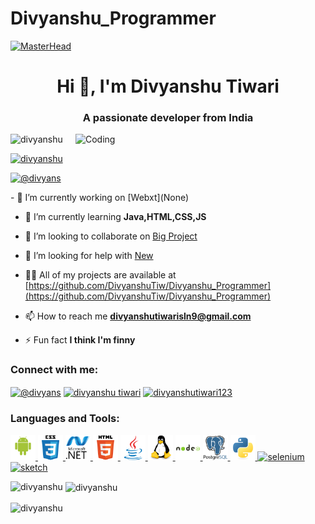 # Divyanshu_Programmer
[![MasterHead](https://www.digitalsolutionservices.com/img/services/web%20development.gif)](https://divyanshutiw.io)

<h1 align="center">Hi 👋, I'm Divyanshu Tiwari</h1>
<h3 align="center">A passionate developer from India</h3>

 <img align="right" alt="Coding" width="400" src="https://cdn.dribbble.com/users/1162077/screenshots/5403918/media/a85c0dcdcc774c6f340b07518363d6fb.gif">
<p align="left"> <img src="https://komarev.com/ghpvc/?username=divyanshu&label=Profile%20views&color=0e75b6&style=flat" alt="divyanshu" /> </p>

<p align="left"> <a href="https://github.com/ryo-ma/github-profile-trophy"><img src="https://github-profile-trophy.vercel.app/?username=divyanshu" alt="divyanshu" /></a> </p>

<p align="left"> <a href="https://twitter.com/@divyans" target="blank"><img src="https://img.shields.io/twitter/follow/@divyans?logo=twitter&style=for-the-badge" alt="@divyans" /></a> </p>
- 🔭 I’m currently working on [Webxt](None)

- 🌱 I’m currently learning **Java,HTML,CSS,JS**

- 👯 I’m looking to collaborate on [Big Project](None)

- 🤝 I’m looking for help with [New](None)

- 👨‍💻 All of my projects are available at [https://github.com/DivyanshuTiw/Divyanshu_Programmer](https://github.com/DivyanshuTiw/Divyanshu_Programmer)

- 📫 How to reach me **divyanshutiwarisln9@gmail.com**

- ⚡ Fun fact **I think I'm finny**

<h3 align="left">Connect with me:</h3>
<p align="left">
<a href="https://twitter.com/@divyans" target="blank"><img align="center" src="https://raw.githubusercontent.com/rahuldkjain/github-profile-readme-generator/master/src/images/icons/Social/twitter.svg" alt="@divyans" height="30" width="40" /></a>
<a href="https://linkedin.com/in/divyanshu tiwari" target="blank"><img align="center" src="https://raw.githubusercontent.com/rahuldkjain/github-profile-readme-generator/master/src/images/icons/Social/linked-in-alt.svg" alt="divyanshu tiwari" height="30" width="40" /></a>
<a href="https://instagram.com/divyanshutiwari123" target="blank"><img align="center" src="https://raw.githubusercontent.com/rahuldkjain/github-profile-readme-generator/master/src/images/icons/Social/instagram.svg" alt="divyanshutiwari123" height="30" width="40" /></a>
</p>

<h3 align="left">Languages and Tools:</h3>
<p align="left"> <a href="https://developer.android.com" target="_blank" rel="noreferrer"> <img src="https://raw.githubusercontent.com/devicons/devicon/master/icons/android/android-original-wordmark.svg" alt="android" width="40" height="40"/> </a> <a href="https://www.w3schools.com/css/" target="_blank" rel="noreferrer"> <img src="https://raw.githubusercontent.com/devicons/devicon/master/icons/css3/css3-original-wordmark.svg" alt="css3" width="40" height="40"/> </a> <a href="https://dotnet.microsoft.com/" target="_blank" rel="noreferrer"> <img src="https://raw.githubusercontent.com/devicons/devicon/master/icons/dot-net/dot-net-original-wordmark.svg" alt="dotnet" width="40" height="40"/> </a> <a href="https://www.w3.org/html/" target="_blank" rel="noreferrer"> <img src="https://raw.githubusercontent.com/devicons/devicon/master/icons/html5/html5-original-wordmark.svg" alt="html5" width="40" height="40"/> </a> <a href="https://www.java.com" target="_blank" rel="noreferrer"> <img src="https://raw.githubusercontent.com/devicons/devicon/master/icons/java/java-original.svg" alt="java" width="40" height="40"/> </a> <a href="https://www.linux.org/" target="_blank" rel="noreferrer"> <img src="https://raw.githubusercontent.com/devicons/devicon/master/icons/linux/linux-original.svg" alt="linux" width="40" height="40"/> </a> <a href="https://nodejs.org" target="_blank" rel="noreferrer"> <img src="https://raw.githubusercontent.com/devicons/devicon/master/icons/nodejs/nodejs-original-wordmark.svg" alt="nodejs" width="40" height="40"/> </a> <a href="https://www.postgresql.org" target="_blank" rel="noreferrer"> <img src="https://raw.githubusercontent.com/devicons/devicon/master/icons/postgresql/postgresql-original-wordmark.svg" alt="postgresql" width="40" height="40"/> </a> <a href="https://www.python.org" target="_blank" rel="noreferrer"> <img src="https://raw.githubusercontent.com/devicons/devicon/master/icons/python/python-original.svg" alt="python" width="40" height="40"/> </a> <a href="https://www.selenium.dev" target="_blank" rel="noreferrer"> <img src="https://raw.githubusercontent.com/detain/svg-logos/780f25886640cef088af994181646db2f6b1a3f8/svg/selenium-logo.svg" alt="selenium" width="40" height="40"/> </a> <a href="https://www.sketch.com/" target="_blank" rel="noreferrer"> <img src="https://www.vectorlogo.zone/logos/sketchapp/sketchapp-icon.svg" alt="sketch" width="40" height="40"/> </a> </p>

<p><img align="left" src="https://github-readme-stats.vercel.app/api/top-langs?username=divyanshu&show_icons=true&locale=en&layout=compact" alt="divyanshu" /></p>

<p>&nbsp;<img align="center" src="https://github-readme-stats.vercel.app/api?username=divyanshu&show_icons=true&locale=en" alt="divyanshu" /></p>

<p><img align="center" src="https://github-readme-streak-stats.herokuapp.com/?user=divyanshu&" alt="divyanshu" /></p>
